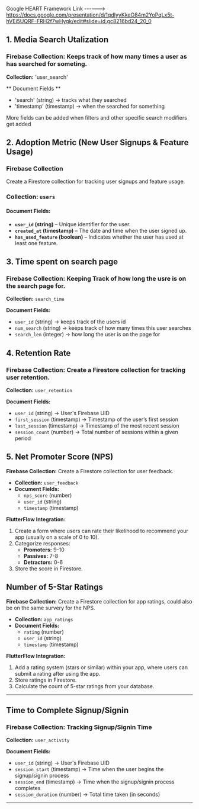 Google HEART Framework Link ------> https://docs.google.com/presentation/d/1qdIyyKkeO84m2YoPqLx5t-hVEi5UQRF-FRH2f7wHygk/edit#slide=id.gc8216bd24_20_0 

## 1. Media Search Utalization

### Firebase Collection: Keeps track of how many times a user as has searched for someting.

**Collection:** 'user_search'

** Document Fields **
- 'search' (string) → tracks what they searched
- 'timestamp' (timestamp) → when the searched for something

More fields can be added when filters and other specific search modifiers get added


## 2. Adoption Metric (New User Signups & Feature Usage)

### Firebase Collection  
Create a Firestore collection for tracking user signups and feature usage.

### Collection: `users`  
#### Document Fields:  
- **`user_id` (string)** – Unique identifier for the user.  
- **`created_at` (timestamp)** – The date and time when the user signed up.  
- **`has_used_feature` (boolean)** – Indicates whether the user has used at least one feature.

## 3. Time spent on search page 

### Firebase Collection: Keeping Track of how long the usre is on the search page for. 

**Collection:** `search_time`

**Document Fields:**
- `user_id` (string) → keeps track of the users id 
- `num_search` (string) → keeps track of how many times this user searches
- `search_len` (integer) → how long the user is on the page for

## 4. Retention Rate

### Firebase Collection: Create a Firestore collection for tracking user retention.

**Collection:** `user_retention`

**Document Fields:**
- `user_id` (string) → User's Firebase UID
- `first_session` (timestamp) → Timestamp of the user’s first session
- `last_session` (timestamp) → Timestamp of the most recent session
- `session_count`  (number) → Total number of sessions within a given period

## 5. Net Promoter Score (NPS)
**Firebase Collection:** Create a Firestore collection for user feedback.  

- **Collection:** `user_feedback`  
- **Document Fields:**  
  - `nps_score` (number)  
  - `user_id` (string)  
  - `timestamp` (timestamp)  

**FlutterFlow Integration:**  
1. Create a form where users can rate their likelihood to recommend your app (usually on a scale of 0 to 10).  
2. Categorize responses:  
   - **Promoters:** 9-10  
   - **Passives:** 7-8  
   - **Detractors:** 0-6  
3. Store the score in Firestore.




## Number of 5-Star Ratings
**Firebase Collection:** Create a Firestore collection for app ratings, could also be on the same survery for the NPS.

- **Collection:** `app_ratings`  
- **Document Fields:**  
  - `rating` (number)  
  - `user_id` (string)  
  - `timestamp` (timestamp)  

**FlutterFlow Integration:**  
1. Add a rating system (stars or similar) within your app, where users can submit a rating after using the app.  
2. Store ratings in Firestore.  
3. Calculate the count of 5-star ratings from your database.  

---
## Time to Complete Signup/Signin

### Firebase Collection: Tracking Signup/Signin Time

**Collection:** `user_activity`

**Document Fields:**
- `user_id` (string) → User's Firebase UID
- `session_start` (timestamp) → Time when the user begins the signup/signin process
- `session_end` (timestamp) → Time when the signup/signin process completes
- `session_duration` (number) → Total time taken (in seconds)

---

